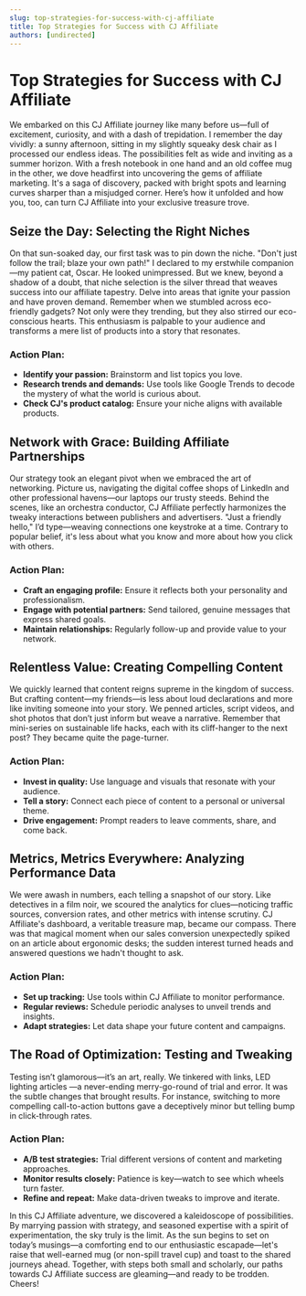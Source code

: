 ```yaml
---
slug: top-strategies-for-success-with-cj-affiliate
title: Top Strategies for Success with CJ Affiliate
authors: [undirected]
---
```


# Top Strategies for Success with CJ Affiliate

We embarked on this CJ Affiliate journey like many before us—full of excitement, curiosity, and with a dash of trepidation. I remember the day vividly: a sunny afternoon, sitting in my slightly squeaky desk chair as I processed our endless ideas. The possibilities felt as wide and inviting as a summer horizon. With a fresh notebook in one hand and an old coffee mug in the other, we dove headfirst into uncovering the gems of affiliate marketing. It's a saga of discovery, packed with bright spots and learning curves sharper than a misjudged corner. Here’s how it unfolded and how you, too, can turn CJ Affiliate into your exclusive treasure trove.

## Seize the Day: Selecting the Right Niches

On that sun-soaked day, our first task was to pin down the niche. "Don't just follow the trail; blaze your own path!" I declared to my erstwhile companion—my patient cat, Oscar. He looked unimpressed. But we knew, beyond a shadow of a doubt, that niche selection is the silver thread that weaves success into our affiliate tapestry. Delve into areas that ignite your passion and have proven demand. Remember when we stumbled across eco-friendly gadgets? Not only were they trending, but they also stirred our eco-conscious hearts. This enthusiasm is palpable to your audience and transforms a mere list of products into a story that resonates.

### **Action Plan:**
- **Identify your passion:** Brainstorm and list topics you love.
- **Research trends and demands:** Use tools like Google Trends to decode the mystery of what the world is curious about.
- **Check CJ's product catalog:** Ensure your niche aligns with available products.

## Network with Grace: Building Affiliate Partnerships

Our strategy took an elegant pivot when we embraced the art of networking. Picture us, navigating the digital coffee shops of LinkedIn and other professional havens—our laptops our trusty steeds. Behind the scenes, like an orchestra conductor, CJ Affiliate perfectly harmonizes the tweaky interactions between publishers and advertisers. "Just a friendly hello," I’d type—weaving connections one keystroke at a time. Contrary to popular belief, it's less about what you know and more about how you click with others.

### **Action Plan:**
- **Craft an engaging profile:** Ensure it reflects both your personality and professionalism.
- **Engage with potential partners:** Send tailored, genuine messages that express shared goals.
- **Maintain relationships:** Regularly follow-up and provide value to your network.

## Relentless Value: Creating Compelling Content

We quickly learned that content reigns supreme in the kingdom of success. But crafting content—my friends—is less about loud declarations and more like inviting someone into your story. We penned articles, script videos, and shot photos that don’t just inform but weave a narrative. Remember that mini-series on sustainable life hacks, each with its cliff-hanger to the next post? They became quite the page-turner.

### **Action Plan:**
- **Invest in quality:** Use language and visuals that resonate with your audience.
- **Tell a story:** Connect each piece of content to a personal or universal theme.
- **Drive engagement:** Prompt readers to leave comments, share, and come back.

## Metrics, Metrics Everywhere: Analyzing Performance Data

We were awash in numbers, each telling a snapshot of our story. Like detectives in a film noir, we scoured the analytics for clues—noticing traffic sources, conversion rates, and other metrics with intense scrutiny. CJ Affiliate's dashboard, a veritable treasure map, became our compass. There was that magical moment when our sales conversion unexpectedly spiked on an article about ergonomic desks; the sudden interest turned heads and answered questions we hadn't thought to ask.

### **Action Plan:**
- **Set up tracking:** Use tools within CJ Affiliate to monitor performance.
- **Regular reviews:** Schedule periodic analyses to unveil trends and insights.
- **Adapt strategies:** Let data shape your future content and campaigns.

## The Road of Optimization: Testing and Tweaking

Testing isn’t glamorous—it’s an art, really. We tinkered with links, LED lighting articles —a never-ending merry-go-round of trial and error. It was the subtle changes that brought results. For instance, switching to more compelling call-to-action buttons gave a deceptively minor but telling bump in click-through rates.

### **Action Plan:**
- **A/B test strategies:** Trial different versions of content and marketing approaches.
- **Monitor results closely:** Patience is key—watch to see which wheels turn faster.
- **Refine and repeat:** Make data-driven tweaks to improve and iterate.

In this CJ Affiliate adventure, we discovered a kaleidoscope of possibilities. By marrying passion with strategy, and seasoned expertise with a spirit of experimentation, the sky truly is the limit. As the sun begins to set on today’s musings—a comforting end to our enthusiastic escapade—let's raise that well-earned mug (or non-spill travel cup) and toast to the shared journeys ahead. Together, with steps both small and scholarly, our paths towards CJ Affiliate success are gleaming—and ready to be trodden. Cheers!